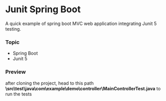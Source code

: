 # Junit Spring Boot
A quick example of spring boot MVC web application integrating Junit 5 testing.
<h3>Topic</h3>
<ul>
  <li>Spring Boot</li>
  <li>Junit 5</l1>
</ul>  

<h3>Preview</h3>
<p>after cloning the project, head to this path <strong>\src\test\java\com\example\demo\controller\MainControllerTest.java</strong>   to run the tests</p>
